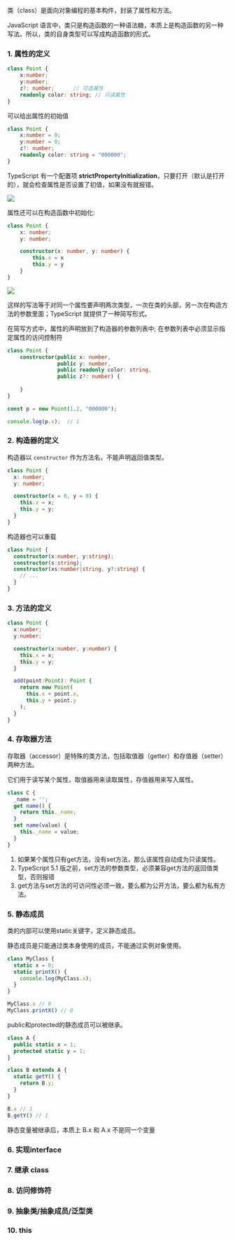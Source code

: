 
类（class）是面向对象编程的基本构件，封装了属性和方法。

JavaScript 语言中，类只是构造函数的一种语法糖，本质上是构造函数的另一种写法。所以，类的自身类型可以写成构造函数的形式。

### 1. 属性的定义

```ts 
class Point {
    x:number;
    y:number;
    z?: number;      // 可选属性
    readonly color: string; // 只读属性
}
```

可以给出属性的初始值

```ts 
class Point {
    x:number = 0;
    y:number = 0;
    z?: number;
    readonly color: string = "000000";
}
```

TypeScript 有一个配置项 **strictPropertyInitialization**，只要打开（默认是打开的），就会检查属性是否设置了初值，如果没有就报错。

![](https://pic.existorlive.cn//202402181201774.png)

属性还可以在构造函数中初始化: 

```ts 
class Point {
    x: number; 
    y: number; 

    constructor(x: number, y: number) {
        this.x = x 
        this.y = y 
    }
}
```

![](https://pic.existorlive.cn//202402181202176.png)

这样的写法等于对同一个属性要声明两次类型，一次在类的头部，另一次在构造方法的参数里面；TypeScript 就提供了一种简写形式。

在简写方式中，属性的声明放到了构造器的参数列表中; 在参数列表中必须显示指定属性的访问控制符

```ts
class Point {
    constructor(public x: number, 
                public y: number,
                public readonly color: string,
                public z?: number) {
    
    }
}

const p = new Point(1,2, "000000");

console.log(p.x);  // 1
```

### 2. 构造器的定义

构造器以 `constructor` 作为方法名，不能声明返回值类型。


```ts 
class Point {
  x: number;
  y: number;

  constructor(x = 0, y = 0) {
    this.x = x;
    this.y = y;
  }
}
```

构造器也可以重载

```ts
class Point {
  constructor(x:number, y:string);
  constructor(s:string);
  constructor(xs:number|string, y?:string) {
    // ...
  }
}
```
### 3. 方法的定义

```ts
class Point {
  x:number;
  y:number;

  constructor(x:number, y:number) {
    this.x = x;
    this.y = y;
  }

  add(point:Point): Point {
    return new Point(
      this.x + point.x,
      this.y + point.y
    );
  }
}
```

### 4. 存取器方法

存取器（accessor）是特殊的类方法，包括取值器（getter）和存值器（setter）两种方法。

它们用于读写某个属性，取值器用来读取属性，存值器用来写入属性。

```ts
class C {
  _name = '';
  get name() {
    return this._name;
  }
  set name(value) {
    this._name = value;
  }
}
```

1. 如果某个属性只有get方法，没有set方法，那么该属性自动成为只读属性。
2. TypeScript 5.1 版之前，set方法的参数类型，必须兼容get方法的返回值类型，否则报错
3. get方法与set方法的可访问性必须一致，要么都为公开方法，要么都为私有方法。



### 5. 静态成员

类的内部可以使用static关键字，定义静态成员。

静态成员是只能通过类本身使用的成员，不能通过实例对象使用。

```ts 
class MyClass {
  static x = 0;
  static printX() {
    console.log(MyClass.x);
  }
}

MyClass.x // 0
MyClass.printX() // 0
```

public和protected的静态成员可以被继承。

```ts 
class A {
  public static x = 1;
  protected static y = 1;
}

class B extends A {
  static getY() {
    return B.y;
  }
}

B.x // 1
B.getY() // 1

```

静态变量被继承后，本质上 B.x 和 A.x 不是同一个变量

### 6. 实现interface


### 7. 继承 class


### 8. 访问修饰符


### 9. 抽象类/抽象成员/泛型类


### 10. this

